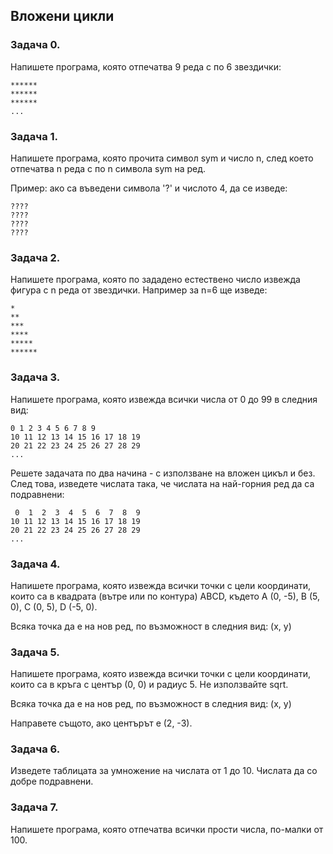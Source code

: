 ## Вложени цикли

### Задача 0.

Напишете програма, която отпечатва 9 реда с по 6 звездички:

    ******
    ******
    ******
    ...

### Задача 1.

Напишете програма, която прочита символ sym и число n, след което отпечатва
n реда с по n символа sym на ред.

Пример: ако са въведени символа '?' и числото 4, да се изведе:

    ????
    ????
    ????
    ????

### Задача 2.
Напишете програма, която по зададено естествено число извежда фигура с n реда от звездички. Например за n=6 ще изведе:

    *
    **
    ***
    ****
    *****
    ******

### Задача 3.
Напишете програма, която извежда всички числа от 0 до 99 в следния вид:

    0 1 2 3 4 5 6 7 8 9
    10 11 12 13 14 15 16 17 18 19
    20 21 22 23 24 25 26 27 28 29
    ...

Решете задачата по два начина - с използване на вложен цикъл и без.
След това, изведете числата така, че числата на най-горния ред да са подравнени:

     0  1  2  3  4  5  6  7  8  9
    10 11 12 13 14 15 16 17 18 19
    20 21 22 23 24 25 26 27 28 29
    ...

### Задача 4.
Напишете програма, която извежда всички точки с цели координати, които са в квадрата (вътре или по контура) ABCD,
където A (0, -5), B (5, 0), C (0, 5), D (-5, 0).

Всяка точка да е на нов ред, по възможност в следния вид: (x, y)

### Задача 5.
Напишете програма, която извежда всички точки с цели координати, които са в кръга с център (0, 0) и радиус 5. Не използвайте sqrt.

Всяка точка да е на нов ред, по възможност в следния вид: (x, y)

Направете същото, ако центърът е (2, -3). 

### Задача 6.
Изведете таблицата за умножение на числата от 1 до 10. Числата да со добре подравнени.

### Задача 7.
Напишете програма, която отпечатва всички прости числа, по-малки от 100.